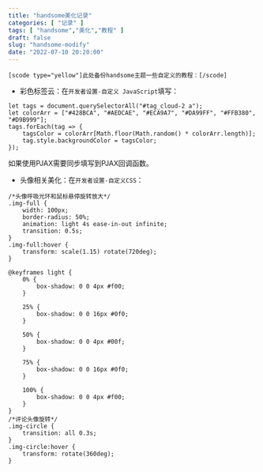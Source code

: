 ```yaml
---
title: "handsome美化记录"
categories: [ "记录" ]
tags: [ "handsome","美化","教程" ]
draft: false
slug: "handsome-modify"
date: "2022-07-10 20:20:00"
---
```


`[scode type="yellow"]此处备份handsome主题一些自定义的教程：[/scode]`

* 彩色标签云：在`开发者设置-自定义 JavaScript`填写：

```
let tags = document.querySelectorAll("#tag_cloud-2 a");
let colorArr = ["#428BCA", "#AEDCAE", "#ECA9A7", "#DA99FF", "#FFB380", "#D9B999"];
tags.forEach(tag => {
    tagsColor = colorArr[Math.floor(Math.random() * colorArr.length)];
    tag.style.backgroundColor = tagsColor;
});
```

如果使用PJAX需要同步填写到PJAX回调函数。

* 头像相关美化：在`开发者设置-自定义CSS`：

```
/*头像呼吸光环和鼠标悬停旋转放大*/
.img-full {
    width: 100px;
    border-radius: 50%;
    animation: light 4s ease-in-out infinite;
    transition: 0.5s;
}
.img-full:hover {
    transform: scale(1.15) rotate(720deg);
}

@keyframes light {
    0% {
        box-shadow: 0 0 4px #f00;
    }

    25% {
        box-shadow: 0 0 16px #0f0;
    }

    50% {
        box-shadow: 0 0 4px #00f;
    }

    75% {
        box-shadow: 0 0 16px #0f0;
    }

    100% {
        box-shadow: 0 0 4px #f00;
    }
}
/*评论头像旋转*/
.img-circle {
    transition: all 0.3s;
}
.img-circle:hover {
    transform: rotate(360deg);
}
```
